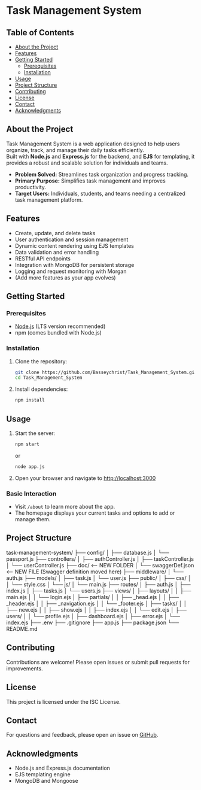 # Task Management System

## Table of Contents

- [About the Project](#about-the-project)
- [Features](#features)
- [Getting Started](#getting-started)
  - [Prerequisites](#prerequisites)
  - [Installation](#installation)
- [Usage](#usage)
- [Project Structure](#project-structure)
- [Contributing](#contributing)
- [License](#license)
- [Contact](#contact)
- [Acknowledgments](#acknowledgments)

## About the Project

Task Management System is a web application designed to help users organize, track, and manage their daily tasks efficiently.  
Built with **Node.js** and **Express.js** for the backend, and **EJS** for templating, it provides a robust and scalable solution for individuals and teams.

- **Problem Solved:** Streamlines task organization and progress tracking.
- **Primary Purpose:** Simplifies task management and improves productivity.
- **Target Users:** Individuals, students, and teams needing a centralized task management platform.

## Features

- Create, update, and delete tasks
- User authentication and session management
- Dynamic content rendering using EJS templates
- Data validation and error handling
- RESTful API endpoints
- Integration with MongoDB for persistent storage
- Logging and request monitoring with Morgan
- (Add more features as your app evolves)

## Getting Started

### Prerequisites

- [Node.js](https://nodejs.org/) (LTS version recommended)
- npm (comes bundled with Node.js)

### Installation

1. Clone the repository:
   ```sh
   git clone https://github.com/Basseychrist/Task_Management_System.git
   cd Task_Management_System
   ```
2. Install dependencies:
   ```sh
   npm install
   ```

## Usage

1. Start the server:
   ```sh
   npm start
   ```
   or
   ```sh
   node app.js
   ```
2. Open your browser and navigate to [http://localhost:3000](http://localhost:3000)

### Basic Interaction

- Visit `/about` to learn more about the app.
- The homepage displays your current tasks and options to add or manage them.

## Project Structure

task-management-system/
├── config/
│   ├── database.js
│   └── passport.js
├── controllers/
│   ├── authController.js
│   ├── taskController.js
│   └── userController.js
├── doc/              <-- NEW FOLDER
│   └── swaggerDef.json <-- NEW FILE (Swagger definition moved here)
├── middleware/
│   └── auth.js
├── models/
│   ├── task.js
│   └── user.js
├── public/
│   ├── css/
│   │   └── style.css
│   └── js/
│       └── main.js
├── routes/
│   ├── auth.js
│   ├── index.js
│   ├── tasks.js
│   └── users.js
├── views/
│   ├── layouts/
│   │   ├── main.ejs
│   │   └── login.ejs
│   ├── partials/
│   │   ├── _head.ejs
│   │   ├── _header.ejs
│   │   ├── _navigation.ejs
│   │   └── _footer.ejs
│   ├── tasks/
│   │   ├── new.ejs
│   │   ├── show.ejs
│   │   ├── index.ejs
│   │   └── edit.ejs
│   ├── users/
│   │   └── profile.ejs
│   ├── dashboard.ejs
│   ├── error.ejs
│   └── index.ejs
├── .env
├── .gitignore
├── app.js
├── package.json
└── README.md



## Contributing

Contributions are welcome! Please open issues or submit pull requests for improvements.

## License

This project is licensed under the ISC License.

## Contact

For questions and feedback, please open an issue on [GitHub](https://github.com/Basseychrist/Task_Management_System/issues).

## Acknowledgments

- Node.js and Express.js documentation
- EJS templating engine
- MongoDB and Mongoose

